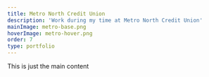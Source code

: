 ```yaml
---
title: Metro North Credit Union
description: 'Work during my time at Metro North Credit Union'
mainImage: metro-base.png
hoverImage: metro-hover.png
order: 7
type: portfolio
---
```


This is just the main content
